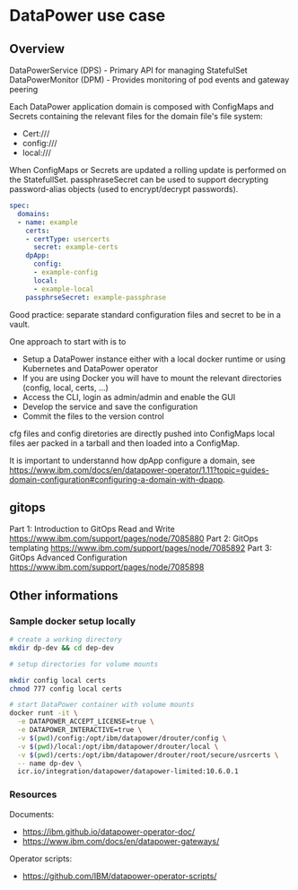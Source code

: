 # DataPower use case

## Overview

DataPowerService (DPS) - Primary API for managing StatefulSet
DataPowerMonitor (DPM) - Provides monitoring of pod events and gateway peering

Each DataPower application domain is composed with ConfigMaps and Secrets containing the relevant files for the domain file's file system:

* Cert:///
* config:///
* local:///

When ConfigMaps or Secrets are updated a rolling update is performed on the StatefullSet.
passphraseSecret can be used to support decrypting password-alias objects (used to encrypt/decrypt passwords).

``` yaml
spec:
  domains:
  - name: example
    certs:
    - certType: usercerts
      secret: example-certs
    dpApp:
      config:
      - example-config
      local:
      - example-local
    passphrseSecret: example-passphrase
```

Good practice: separate standard configuration files and secret to be in a vault.

One approach to start with is to

* Setup a DataPower instance either with a local docker runtime or using Kubernetes and DataPower operator
* If you are using Docker you will have to mount the relevant directories (config, local, certs, ...)
* Access the CLI, login as admin/admin and enable the GUI
* Develop the service and save the configuration
* Commit the files to the version control

cfg files and config diretories are directly pushed into ConfigMaps
local files aer packed in a tarball and then loaded into a ConfigMap.

It is important to understannd how dpApp configure a domain, see <https://www.ibm.com/docs/en/datapower-operator/1.11?topic=guides-domain-configuration#configuring-a-domain-with-dpapp>.

## gitops

Part 1: Introduction to GitOps Read and Write https://www.ibm.com/support/pages/node/7085880
Part 2: GitOps templating https://www.ibm.com/support/pages/node/7085892
Part 3: GitOps Advanced Configuration https://www.ibm.com/support/pages/node/7085898

## Other informations

### Sample docker setup locally

``` bash
# create a working directory
mkdir dp-dev && cd dep-dev

# setup directories for volume mounts

mkdir config local certs
chmod 777 config local certs

# start DataPower container with volume mounts
docker runt -it \
  -e DATAPOWER_ACCEPT_LICENSE=true \
  -e DATAPOWER_INTERACTIVE=true \
  -v $(pwd)/config:/opt/ibm/datapower/drouter/config \
  -v $(pwd)/local:/opt/ibm/datapower/drouter/local \
  -v $(pwd)/certs:/opt/ibm/datapower/drouter/root/secure/usrcerts \
  -- name dp-dev \
  icr.io/integration/datapower/datapower-limited:10.6.0.1
  ```

### Resources

Documents:

* https://ibm.github.io/datapower-operator-doc/
* https://www.ibm.com/docs/en/datapower-gateways/

Operator scripts:

* https://github.com/IBM/datapower-operator-scripts/

